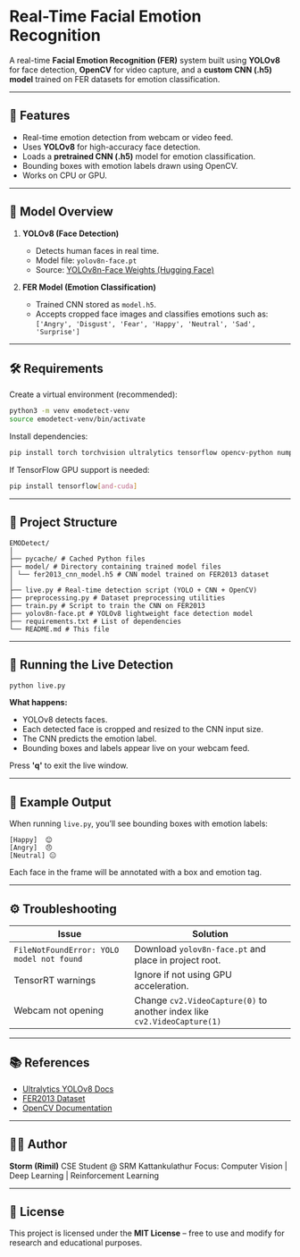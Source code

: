 # Real-Time Facial Emotion Recognition

A real-time **Facial Emotion Recognition (FER)** system built using **YOLOv8** for face detection, **OpenCV** for video capture, and a **custom CNN (.h5) model** trained on FER datasets for emotion classification.

---

## 🚀 Features

* Real-time emotion detection from webcam or video feed.
* Uses **YOLOv8** for high-accuracy face detection.
* Loads a **pretrained CNN (.h5)** model for emotion classification.
* Bounding boxes with emotion labels drawn using OpenCV.
* Works on CPU or GPU.

---

## 🧠 Model Overview

1. **YOLOv8 (Face Detection)**

   * Detects human faces in real time.
   * Model file: `yolov8n-face.pt`
   * Source: [YOLOv8n-Face Weights (Hugging Face)](https://huggingface.co/arnabdhar/YOLOv8n-face/resolve/main/yolov8n-face.pt)

2. **FER Model (Emotion Classification)**

   * Trained CNN stored as `model.h5`.
   * Accepts cropped face images and classifies emotions such as:
     `['Angry', 'Disgust', 'Fear', 'Happy', 'Neutral', 'Sad', 'Surprise']`

---

## 🛠️ Requirements

Create a virtual environment (recommended):

```bash
python3 -m venv emodetect-venv
source emodetect-venv/bin/activate
```

Install dependencies:

```bash
pip install torch torchvision ultralytics tensorflow opencv-python numpy
```

If TensorFlow GPU support is needed:

```bash
pip install tensorflow[and-cuda]
```

---

## 📁 Project Structure

```
EMODetect/
│
├── pycache/ # Cached Python files
├── model/ # Directory containing trained model files
│ └── fer2013_cnn_model.h5 # CNN model trained on FER2013 dataset
│
├── live.py # Real-time detection script (YOLO + CNN + OpenCV)
├── preprocessing.py # Dataset preprocessing utilities
├── train.py # Script to train the CNN on FER2013
├── yolov8n-face.pt # YOLOv8 lightweight face detection model
├── requirements.txt # List of dependencies
└── README.md # This file
```

---

## 🎥 Running the Live Detection

```bash
python live.py
```

**What happens:**

* YOLOv8 detects faces.
* Each detected face is cropped and resized to the CNN input size.
* The CNN predicts the emotion label.
* Bounding boxes and labels appear live on your webcam feed.

Press **'q'** to exit the live window.

---

## 🧩 Example Output

When running `live.py`, you’ll see bounding boxes with emotion labels:

```
[Happy]  😊
[Angry]  😠
[Neutral] 😐
```

Each face in the frame will be annotated with a box and emotion tag.

---

## ⚙️ Troubleshooting

| Issue                                     | Solution                                                                 |
| ----------------------------------------- | ------------------------------------------------------------------------ |
| `FileNotFoundError: YOLO model not found` | Download `yolov8n-face.pt` and place in project root.                    |
| TensorRT warnings                         | Ignore if not using GPU acceleration.                                    |
| Webcam not opening                        | Change `cv2.VideoCapture(0)` to another index like `cv2.VideoCapture(1)` |

---

## 📚 References

* [Ultralytics YOLOv8 Docs](https://docs.ultralytics.com)
* [FER2013 Dataset](https://www.kaggle.com/datasets/msambare/fer2013)
* [OpenCV Documentation](https://docs.opencv.org)

---

## 🧑‍💻 Author

**Storm (Rimil)**
CSE Student @ SRM Kattankulathur
Focus: Computer Vision | Deep Learning | Reinforcement Learning

---

## 🧾 License

This project is licensed under the **MIT License** – free to use and modify for research and educational purposes.
